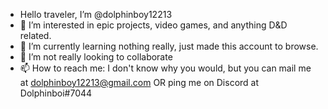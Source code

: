 -  Hello traveler, I’m @dolphinboy12213
- 👀 I’m interested in epic projects, video games, and anything D&D related.
- 🌱 I’m currently learning nothing really, just made this account to browse.
- 💞️ I’m not really looking to collaborate
- 📫 How to reach me: I don't know why you would, but you can mail me at dolphinboy12213@gmail.com OR ping me on Discord at Dolphinboi#7044

<!---
dolphinboy12213/dolphinboy12213 is a ✨ special ✨ repository because its `README.md` (this file) appears on your GitHub profile.
You can click the Preview link to take a look at your changes.
--->
